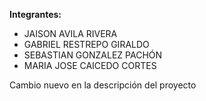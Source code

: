 **Integrantes:**  


- JAISON AVILA RIVERA
- GABRIEL RESTREPO GIRALDO
- SEBASTIAN GONZALEZ PACHÓN
- MARIA JOSE CAICEDO CORTES

Cambio nuevo en la descripción del proyecto
